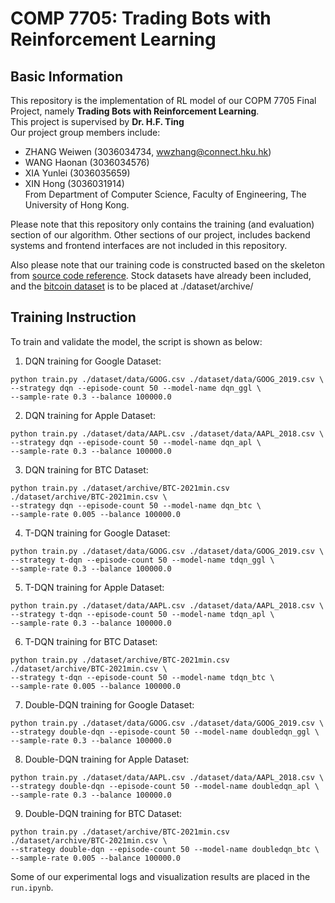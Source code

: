 # COMP 7705: Trading Bots with Reinforcement Learning  
## Basic Information  

This repository is the implementation of RL model of our COPM 7705 Final Project, namely **Trading Bots with Reinforcement Learning**.  
This project is supervised by **Dr. H.F. Ting**  
Our project group members include:  
- ZHANG Weiwen (3036034734, wwzhang@connect.hku.hk)  
- WANG Haonan (3036034576)  
- XIA Yunlei (3036035659)  
- XIN Hong (3036031914)  
From Department of Computer Science, Faculty of Engineering, The University of Hong Kong.  

Please note that this repository only contains the training (and evaluation) section of our algorithm. Other sections of our project, includes backend systems and frontend interfaces are not included in this repository.  

Also please note that our training code is constructed based on the skeleton from [source code reference](https://github.com/pskrunner14/trading-bot). Stock datasets have already been included, and the [bitcoin dataset](https://www.kaggle.com/datasets/prasoonkottarathil/btcinusd) is to be placed at ./dataset/archive/  


## Training Instruction   
To train and validate the model, the script is shown as below:  
1. DQN training for Google Dataset:
``` 
python train.py ./dataset/data/GOOG.csv ./dataset/data/GOOG_2019.csv \
--strategy dqn --episode-count 50 --model-name dqn_ggl \
--sample-rate 0.3 --balance 100000.0
```

2. DQN training for Apple Dataset:
``` 
python train.py ./dataset/data/AAPL.csv ./dataset/data/AAPL_2018.csv \
--strategy dqn --episode-count 50 --model-name dqn_apl \
--sample-rate 0.3 --balance 100000.0
```

3. DQN training for BTC Dataset:
```
python train.py ./dataset/archive/BTC-2021min.csv ./dataset/archive/BTC-2021min.csv \
--strategy dqn --episode-count 50 --model-name dqn_btc \
--sample-rate 0.005 --balance 100000.0
```

4. T-DQN training for Google Dataset:
``` 
python train.py ./dataset/data/GOOG.csv ./dataset/data/GOOG_2019.csv \
--strategy t-dqn --episode-count 50 --model-name tdqn_ggl \
--sample-rate 0.3 --balance 100000.0

```

5. T-DQN training for Apple Dataset:
``` 
python train.py ./dataset/data/AAPL.csv ./dataset/data/AAPL_2018.csv \
--strategy t-dqn --episode-count 50 --model-name tdqn_apl \
--sample-rate 0.3 --balance 100000.0
```

6. T-DQN training for BTC Dataset:
```
python train.py ./dataset/archive/BTC-2021min.csv ./dataset/archive/BTC-2021min.csv \
--strategy t-dqn --episode-count 50 --model-name tdqn_btc \
--sample-rate 0.005 --balance 100000.0
```

7. Double-DQN training for Google Dataset:
``` 
python train.py ./dataset/data/GOOG.csv ./dataset/data/GOOG_2019.csv \
--strategy double-dqn --episode-count 50 --model-name doubledqn_ggl \
--sample-rate 0.3 --balance 100000.0
```

8. Double-DQN training for Apple Dataset:
``` 
python train.py ./dataset/data/AAPL.csv ./dataset/data/AAPL_2018.csv \
--strategy double-dqn --episode-count 50 --model-name doubledqn_apl \
--sample-rate 0.3 --balance 100000.0
```

9. Double-DQN training for BTC Dataset:
```
python train.py ./dataset/archive/BTC-2021min.csv ./dataset/archive/BTC-2021min.csv \
--strategy double-dqn --episode-count 50 --model-name doubledqn_btc \
--sample-rate 0.005 --balance 100000.0
```
  
Some of our experimental logs and visualization results are placed in the ```run.ipynb```.  
